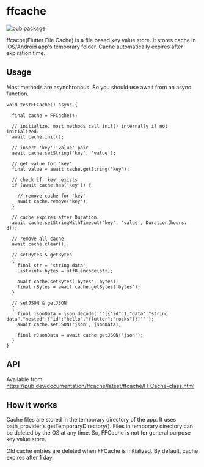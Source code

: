 # ffcache

[![pub package](https://img.shields.io/pub/v/ffcache.svg)](https://pub.dartlang.org/packages/ffcache)

ffcache(Flutter File Cache) is a file based key value store. It stores cache in iOS/Android app's temporary folder. Cache automatically expires after expiration time.

## Usage

Most methods are asynchronous. So you should use await from an async function.

```
void testFFCache() async {

  final cache = FFCache();

  // initialize. most methods call init() internally if not initialized.
  await cache.init();

  // insert 'key':'value' pair
  await cache.setString('key', 'value');

  // get value for 'key'
  final value = await cache.getString('key');

  // check if 'key' exists
  if (await cache.has('key')) {

    // remove cache for 'key'
    await cache.remove('key');
  }

  // cache expires after Duration.
  await cache.setStringWithTimeout('key', 'value', Duration(hours: 3));

  // remove all cache
  await cache.clear();

  // setBytes & getBytes
  {
    final str = 'string data';
    List<int> bytes = utf8.encode(str);

    await cache.setBytes('bytes', bytes);
    final rBytes = await cache.getBytes('bytes');
  }

  // setJSON & getJSON
  {
    final jsonData = json.decode('''[{"id":1,"data":"string data","nested":{"id":"hello","flutter":"rocks"}}]''');
    await cache.setJSON('json', jsonData);

    final rJsonData = await cache.getJSON('json');
  }
}
```


## API

Available from https://pub.dev/documentation/ffcache/latest/ffcache/FFCache-class.html

## How it works
Cache files are stored in the temporary directory of the app. It uses path_provider's getTemporaryDirectory(). Files in temporary directory can be deleted by the OS at any time. So, FFCache is not for general purpose key value store.

Old cache entries are deleted when FFCache is initialized. By default, cache expires after 1 day.



